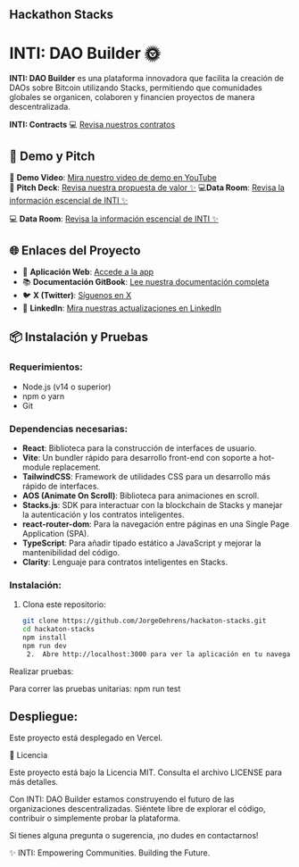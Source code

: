 ## Hackathon Stacks

# INTI: DAO Builder 🌞

**INTI: DAO Builder** es una plataforma innovadora que facilita la creación de DAOs sobre Bitcoin utilizando Stacks, permitiendo que comunidades globales se organicen, colaboren y financien proyectos de manera descentralizada.

**INTI: Contracts**
💻 [Revisa nuestros contratos](https://explorer.hiro.so/address/ST1DT3KBGQZXZAQJZ0EDH0PQ2N0QTWC6XW5EQQXHM?chain=testnet)

## 🚀 Demo y Pitch

🎥 **Demo Video**: [Mira nuestro video de demo en YouTube](https://www.youtube.com/watch?v=b_C1sGxKCdc&ab_channel=mentemaestra)  
📑 **Pitch Deck**: [Revisa nuestra propuesta de valor ✨](https://inti-dao-builder-92w4bz7.gamma.site/)
💻**Data Room**: [Revisa la información escencial de INTI ✨](https://tinyurl.com/23c6exrk)

💻 **Data Room**: [Revisa la información escencial de INTI ✨](https://tinyurl.com/23c6exrk)

## 🌐 Enlaces del Proyecto

- 🔗 **Aplicación Web**: [Accede a la app](https://hackaton-stacks.vercel.app/)
- 📚 **Documentación GitBook**: [Lee nuestra documentación completa](https://inti-dao-builder.gitbook.io/inti-dao-builder-docs)
- 🐦 **X (Twitter)**: [Síguenos en X](https://x.com/intidao)
- 💼 **LinkedIn**: [Mira nuestras actualizaciones en LinkedIn](https://www.linkedin.com/company/inti-dao-builder/posts/?feedView=all)

## 📦 Instalación y Pruebas

### Requerimientos:

- Node.js (v14 o superior)
- npm o yarn
- Git

### Dependencias necesarias:

- **React**: Biblioteca para la construcción de interfaces de usuario.
- **Vite**: Un bundler rápido para desarrollo front-end con soporte a hot-module replacement.
- **TailwindCSS**: Framework de utilidades CSS para un desarrollo más rápido de interfaces.
- **AOS (Animate On Scroll)**: Biblioteca para animaciones en scroll.
- **Stacks.js**: SDK para interactuar con la blockchain de Stacks y manejar la autenticación y los contratos inteligentes.
- **react-router-dom**: Para la navegación entre páginas en una Single Page Application (SPA).
- **TypeScript**: Para añadir tipado estático a JavaScript y mejorar la mantenibilidad del código.
- **Clarity**: Lenguaje para contratos inteligentes en Stacks.

### Instalación:

1. Clona este repositorio:

   ```bash
   git clone https://github.com/JorgeOehrens/hackaton-stacks.git
   cd hackaton-stacks
   npm install
   npm run dev
   	2.	Abre http://localhost:3000 para ver la aplicación en tu navegador.
   ```

Realizar pruebas:

Para correr las pruebas unitarias:
npm run test

## Despliegue:

Este proyecto está desplegado en Vercel.

📄 Licencia

Este proyecto está bajo la Licencia MIT. Consulta el archivo LICENSE para más detalles.

Con INTI: DAO Builder estamos construyendo el futuro de las organizaciones descentralizadas. Siéntete libre de explorar el código, contribuir o simplemente probar la plataforma.

Si tienes alguna pregunta o sugerencia, ¡no dudes en contactarnos!

✨ INTI: Empowering Communities. Building the Future.
